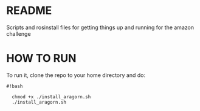 # README #

Scripts and rosinstall files for getting things up and running for the amazon challenge

# HOW TO RUN #

To run it, clone the repo to your home directory and do:


```
#!bash

  chmod +x ./install_aragorn.sh
  ./install_aragorn.sh
```
